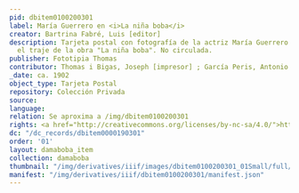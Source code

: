 ```yaml
---
pid: dbitem0100200301
label: María Guerrero en <i>La niña boba</i>
creator: Bartrina Fabré, Luis [editor]
description: Tarjeta postal con fotografía de la actriz María Guerrero vestida con
  el traje de la obra "La niña boba". No circulada.
publisher: Fototipia Thomas
contributor: Thomas i Bigas, Joseph [impresor] ; García Peris, Antonio [fotógrafo]
_date: ca. 1902
object_type: Tarjeta Postal
repository: Colección Privada
source:
language:
relation: Se aproxima a /img/dbitem0100200301
rights: <a href="http://creativecommons.org/licenses/by-nc-sa/4.0/">http://creativecommons.org/licenses/by-nc-sa/4.0/</a>
dc: "/dc_records/dbitem0000190301"
order: '01'
layout: damaboba_item
collection: damaboba
thumbnail: "/img/derivatives/iiif/images/dbitem0100200301_01Small/full/250,/0/default.jpg"
manifest: "/img/derivatives/iiif/dbitem0100200301/manifest.json"
---
```

